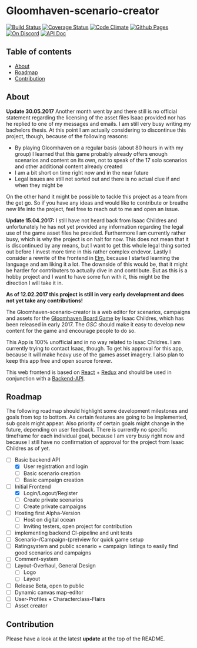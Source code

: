 # Gloomhaven-scenario-creator
[![Build Status](https://travis-ci.org/on3iro/Gloomhaven-scenario-creator.svg?branch=master)](https://travis-ci.org/on3iro/Gloomhaven-scenario-creator)
[![Coverage Status](https://coveralls.io/repos/github/on3iro/Gloomhaven-scenario-creator/badge.svg?branch=master)](https://coveralls.io/github/on3iro/Gloomhaven-scenario-creator?branch=master)
[![Code Climate](https://codeclimate.com/github/on3iro/Gloomhaven-scenario-creator/badges/gpa.svg)](https://codeclimate.com/github/on3iro/Gloomhaven-scenario-creator)
[![Github Pages](https://img.shields.io/badge/GH--Pages-https%3A%2F%2Fon3iro.github.io%2FGloomhaven--scenario--creator%2F-149A86.svg?style=flat-square)](https://on3iro.github.io/Gloomhaven-scenario-creator/)
[![On Discord](https://img.shields.io/badge/GSC--Discord-https%3A%2F%2Fdiscord.gg%2FqDGBCAB-blue.svg?style=flat-square)](https://discord.gg/qDGBCAB)
[![API Doc](https://doclets.io/on3iro/Gloomhaven-scenario-creator/dev.svg)](https://doclets.io/on3iro/Gloomhaven-scenario-creator/dev)

## Table of contents
* [About](#about)
* [Roadmap](#roadmap)
* [Contribution](#contribution)

## About
**Update 30.05.2017**
Another month went by and there still is no official statement regarding the licensing of the asset files Isaac provided nor has he replied to one of my messages and emails. I am still very busy writing my bachelors thesis. At this point I am actually considering to discontinue this project, though, because of the following reasons:
* By playing Gloomhaven on a regular basis (about 80 hours in with my group) I learned that this game probably already offers enough scenarios and content on its own, not to speak of the 17 solo scenarios and other additional content already created
* I am a bit short on time right now and in the near future
* Legal issues are still not sorted out and there is no actual clue if and when they might be

On the other hand it might be possible to tackle this project as a team from the get go. So if you have any ideas and would
like to contribute or breathe new life into the project, feel free to reach out to me and open an issue.


**Update 15.04.2017:**
I still have not heard back from Isaac Childres and unfortunately he has not yet provided any information
regarding the legal use of the game asset files he provided. Furthermore I am currently rather busy,
which is why the project is on halt for now. This does not mean that it is discontinued by any means,
but I want to get this whole legal thing sorted out before I invest more time in this rather complex endevor.
Lastly I consider a rewrite of the frontend in [Elm](http://elm-lang.org/), because I started learning the language
and am liking it a lot. The downside of this would be, that it might be harder for contributers to actually dive in
and contribute. But as this is a hobby project and I want to have some fun with it, this might be the direction I will take
it in.

__As of 12.02.2017 this project is still in very early development and does not yet
take any contributions!__

The Gloomhaven-scenario-creator is a web editor for scenarios, campaigns and assets for the
[Gloomhaven Board Game](http://www.cephalofair.com/gloomhaven) by Isaac Childres, which has been released
in early 2017. The *GSC* should make it easy to develop new content for the game and encourage people to do so.

This App is 100% unofficial and in no way related to Isaac Childres. I am currently trying to contact Isaac, though.
To get his approval for this app, because it will make heavy use of the games asset imagery.
I also plan to keep this app free and open source forever.

This web frontend is based on [React](https://facebook.github.io/react/) + [Redux](http://redux.js.org/)
and should be used in conjunction with a [Backend-API](https://github.com/on3iro/Gloomhaven-SC-backend).

## Roadmap
The following roadmap should highlight some development milestones and goals from top to bottom.
As certain features are going to be implemented, sub goals might appear.
Also priority of certain goals might change in the future, depending on user feedback.
There is currently no specific timeframe for each individual goal, because I am very busy right now and
because I still have no confirmation of approval for the project from Isaac Childres as of yet.

- [ ] Basic backend API
  - [x] User registration and login
  - [ ] Basic scenario creation
  - [ ] Basic campaign creation
- [ ] Initial Frontend
  - [x] Login/Logout/Register
  - [ ] Create private scenarios
  - [ ] Create private campaigns
- [ ] Hosting first Alpha-Version
  - [ ] Host on digital ocean
  - [ ] Inviting testers, open project for contribution
- [ ] implementing backend CI-pipeline and unit tests
- [ ] Scenario-/Campaign-(pre)view for quick game setup
- [ ] Ratingsystem and public scenario + campaign listings to easily find good scenarios and campaigns
- [ ] Comment-system
- [ ] Layout-Overhaul, General Design
  - [ ] Logo
  - [ ] Layout
- [ ] Release Beta, open to public
- [ ] Dynamic canvas map-editor
- [ ] User-Profiles + Characterclass-Flairs
- [ ] Asset creator

## Contribution
Please have a look at the latest **update** at the top of the README.

